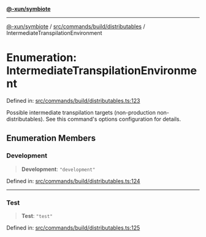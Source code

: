 [**@-xun/symbiote**](../../../../../README.md)

***

[@-xun/symbiote](../../../../../README.md) / [src/commands/build/distributables](../README.md) / IntermediateTranspilationEnvironment

# Enumeration: IntermediateTranspilationEnvironment

Defined in: [src/commands/build/distributables.ts:123](https://github.com/Xunnamius/symbiote/blob/e2a70374b9e5c61d555e2445ff09c823f586ccb3/src/commands/build/distributables.ts#L123)

Possible intermediate transpilation targets (non-production
non-distributables). See this command's options configuration for details.

## Enumeration Members

### Development

> **Development**: `"development"`

Defined in: [src/commands/build/distributables.ts:124](https://github.com/Xunnamius/symbiote/blob/e2a70374b9e5c61d555e2445ff09c823f586ccb3/src/commands/build/distributables.ts#L124)

***

### Test

> **Test**: `"test"`

Defined in: [src/commands/build/distributables.ts:125](https://github.com/Xunnamius/symbiote/blob/e2a70374b9e5c61d555e2445ff09c823f586ccb3/src/commands/build/distributables.ts#L125)
